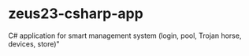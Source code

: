 # zeus23-csharp-app
C# application for smart management system (login, pool, Trojan horse, devices, store)"
